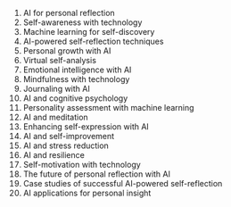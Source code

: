 1. AI for personal reflection
2. Self-awareness with technology
3. Machine learning for self-discovery
4. AI-powered self-reflection techniques
5. Personal growth with AI
6. Virtual self-analysis
7. Emotional intelligence with AI
8. Mindfulness with technology
9. Journaling with AI
10. AI and cognitive psychology
11. Personality assessment with machine learning
12. AI and meditation
13. Enhancing self-expression with AI
14. AI and self-improvement
15. AI and stress reduction
16. AI and resilience
17. Self-motivation with technology
18. The future of personal reflection with AI
19. Case studies of successful AI-powered self-reflection
20. AI applications for personal insight
